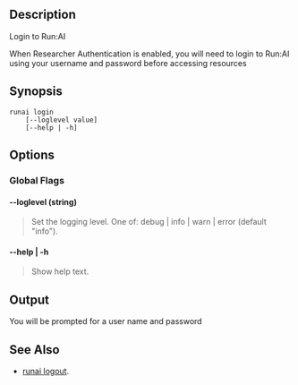 ## Description

Login to Run:AI

When Researcher Authentication is enabled, you will need to login to Run:AI using your username and password before accessing resources 
## Synopsis

``` shell
runai login 
    [--loglevel value]
    [--help | -h]
```

## Options

### Global Flags

#### --loglevel (string)
>  Set the logging level. One of: debug | info | warn | error (default "info").

#### --help | -h
>  Show help text.

## Output

You will be prompted for a user name and password

## See Also

*   [runai logout](./runai-logout.md).